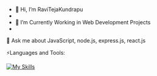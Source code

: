 - 👋 Hi, I’m RaviTejaKundrapu
- 
- 👀 I’m Currently Working in Web Development Projects
- 
💬 Ask me about JavaScript, node.js, express.js, react.js

⚡Languages and Tools:

[![My Skills](https://skills.thijs.gg/icons?i=html,css,bootstrap,js,sqlite,git,linux,nodejs,express,react,py)](https://skills.thijs.gg)
